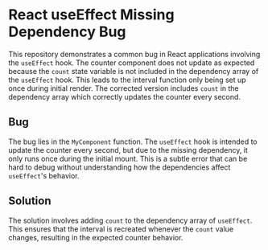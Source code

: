 # React useEffect Missing Dependency Bug
This repository demonstrates a common bug in React applications involving the `useEffect` hook.  The counter component does not update as expected because the `count` state variable is not included in the dependency array of the `useEffect` hook. This leads to the interval function only being set up once during initial render. The corrected version includes `count` in the dependency array which correctly updates the counter every second. 

## Bug
The bug lies in the `MyComponent` function. The `useEffect` hook is intended to update the counter every second, but due to the missing dependency, it only runs once during the initial mount.  This is a subtle error that can be hard to debug without understanding how the dependencies affect `useEffect`'s behavior.

## Solution
The solution involves adding `count` to the dependency array of `useEffect`. This ensures that the interval is recreated whenever the `count` value changes, resulting in the expected counter behavior.